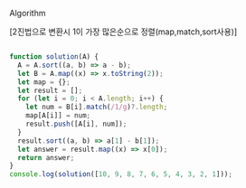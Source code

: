 Algorithm

[2진법으로 변환시 1이 가장 많은순으로 정렬(map,match,sort사용)]
```javascript

function solution(A) {
  A = A.sort((a, b) => a - b);
  let B = A.map((x) => x.toString(2));
  let map = {};
  let result = [];
  for (let i = 0; i < A.length; i++) {
    let num = B[i].match(/1/g)?.length;
    map[A[i]] = num;
    result.push([A[i], num]);
  }
  result.sort((a, b) => a[1] - b[1]);
  let answer = result.map((x) => x[0]);
  return answer;
}
console.log(solution([10, 9, 8, 7, 6, 5, 4, 3, 2, 1]));

```
